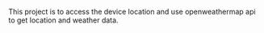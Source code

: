 This project is to access the device location and use openweathermap api to get location and weather data.